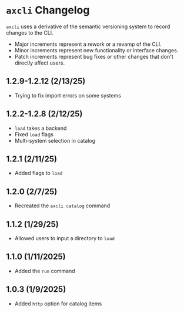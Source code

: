 # `axcli` Changelog
`axcli` uses a derivative of the semantic versioning system to record changes to the CLI.

- Major increments represent a rework or a revamp of the CLI.
- Minor increments represent new functionality or interface changes.
- Patch increments represent bug fixes or other changes that don't directly affect users.
## 1.2.9-1.2.12 (2/13/25)
- Trying to fix import errors on some systems
## 1.2.2-1.2.8 (2/12/25)
- `load` takes a backend
- Fixed `load` flags
- Multi-system selection in catalog
## 1.2.1 (2/11/25)
- Added flags to `load`
## 1.2.0 (2/7/25)
- Recreated the `axcli catalog` command
## 1.1.2 (1/29/25)
- Allowed users to input a directory to `load`
## 1.1.0 (1/11/2025)
- Added the `run` command
## 1.0.3 (1/9/2025)
- Added `http` option for catalog items
